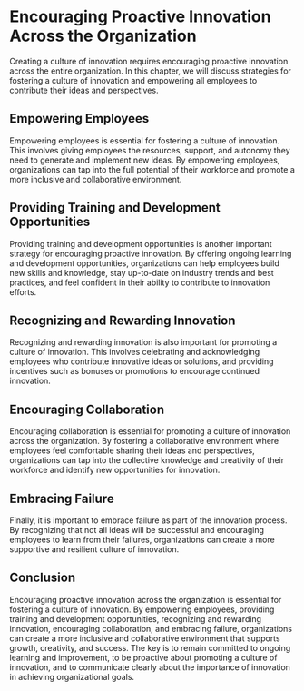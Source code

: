 Encouraging Proactive Innovation Across the Organization
=====================================================================================================

Creating a culture of innovation requires encouraging proactive innovation across the entire organization. In this chapter, we will discuss strategies for fostering a culture of innovation and empowering all employees to contribute their ideas and perspectives.

Empowering Employees
--------------------

Empowering employees is essential for fostering a culture of innovation. This involves giving employees the resources, support, and autonomy they need to generate and implement new ideas. By empowering employees, organizations can tap into the full potential of their workforce and promote a more inclusive and collaborative environment.

Providing Training and Development Opportunities
------------------------------------------------

Providing training and development opportunities is another important strategy for encouraging proactive innovation. By offering ongoing learning and development opportunities, organizations can help employees build new skills and knowledge, stay up-to-date on industry trends and best practices, and feel confident in their ability to contribute to innovation efforts.

Recognizing and Rewarding Innovation
------------------------------------

Recognizing and rewarding innovation is also important for promoting a culture of innovation. This involves celebrating and acknowledging employees who contribute innovative ideas or solutions, and providing incentives such as bonuses or promotions to encourage continued innovation.

Encouraging Collaboration
-------------------------

Encouraging collaboration is essential for promoting a culture of innovation across the organization. By fostering a collaborative environment where employees feel comfortable sharing their ideas and perspectives, organizations can tap into the collective knowledge and creativity of their workforce and identify new opportunities for innovation.

Embracing Failure
-----------------

Finally, it is important to embrace failure as part of the innovation process. By recognizing that not all ideas will be successful and encouraging employees to learn from their failures, organizations can create a more supportive and resilient culture of innovation.

Conclusion
----------

Encouraging proactive innovation across the organization is essential for fostering a culture of innovation. By empowering employees, providing training and development opportunities, recognizing and rewarding innovation, encouraging collaboration, and embracing failure, organizations can create a more inclusive and collaborative environment that supports growth, creativity, and success. The key is to remain committed to ongoing learning and improvement, to be proactive about promoting a culture of innovation, and to communicate clearly about the importance of innovation in achieving organizational goals.
